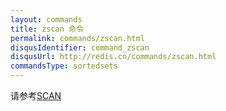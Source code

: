 ```yaml
---
layout: commands
title: zscan 命令
permalink: commands/zscan.html
disqusIdentifier: command_zscan
disqusUrl: http://redis.cn/commands/zscan.html
commandsType: sortedsets
---
```


请参考[SCAN](/commands/scan.html)
